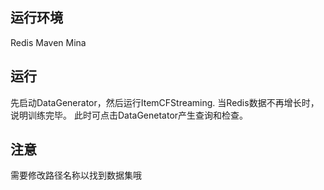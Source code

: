 运行环境
-----
Redis
Maven
Mina

运行
----
先启动DataGenerator，然后运行ItemCFStreaming.
当Redis数据不再增长时，说明训练完毕。
此时可点击DataGenetator产生查询和检查。

注意
----
需要修改路径名称以找到数据集哦
